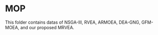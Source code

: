 # MOP
This folder contains datas of NSGA-III, RVEA, ARMOEA, DEA-GNG, GFM-MOEA, and our proposed MRVEA.
